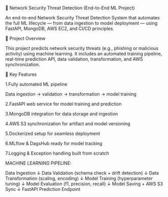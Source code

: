 🧠 Network Security Threat Detection (End-to-End ML Project)

An end-to-end Network Security Threat Detection System that automates the full ML lifecycle — from data ingestion to model deployment — using FastAPI, MongoDB, AWS EC2, and CI/CD principles.

🚀 Project Overview

This project predicts network security threats (e.g., phishing or malicious activity) using machine learning.
It includes an automated training pipeline, real-time prediction API, data validation, transformation, and AWS synchronization.

🧩 Key Features

1.Fully automated ML pipeline

  Data ingestion → validation → transformation → model training

2.FastAPI web service for model training and prediction

3.MongoDB integration for data storage and ingestion

4.AWS S3 synchronization for artifact and model versioning

5.Dockerized setup for seamless deployment

6.MLflow & DagsHub ready for model tracking

7.Logging & Exception handling built from scratch

MACHINE LEARNING PIPELINE:

Data Ingestion
    ↓
Data Validation (schema check + drift detection)
    ↓
Data Transformation (scaling, encoding)
    ↓
Model Training (hyperparameter tuning)
    ↓
Model Evaluation (f1, precision, recall)
    ↓
Model Saving + AWS S3 Sync
    ↓
FastAPI Prediction Endpoint
